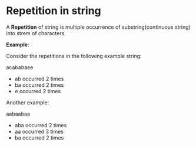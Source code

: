 # Repetition in string

A **Repetition** of string is multiple occurrence of substring(continuous string) into strem of characters.

**Example**:

Consider the repetitions in the following example string:

acababaee

* ab occurred 2 times
* ba occurred 2 times
* e occurred 2 times

Another example:

aabaabaa

* aba occurred 2 times
* aa occurred 3 times
* ba occurred 2 times
